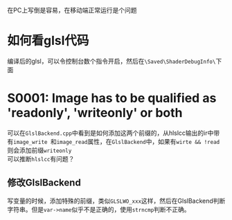 在PC上写倒是容易，在移动端正常运行是个问题       
# 如何看glsl代码
编译后的glsl，可以令控制台数个指令开启，然后在`\Saved\ShaderDebugInfo\`下面
# S0001: Image has to be qualified as 'readonly', 'writeonly' or both
可以在`GlslBackend.cpp`中看到是如何添加这两个前缀的，从hlslcc输出的ir中带有`image_write `和`image_read`属性，在`GlslBackend`中，如果有`wirte && !read`则会添加前缀`writeonly`  
可以推断`hlslcc`有问题？  
## 修改GlslBackend
写变量的时候，添加特殊的前缀，类似`GLSLWO_xxx`这样，然后在GlslBackend判断字符串。但是`var->name`似乎不是正确的，使用`strncmp`判断不正确。